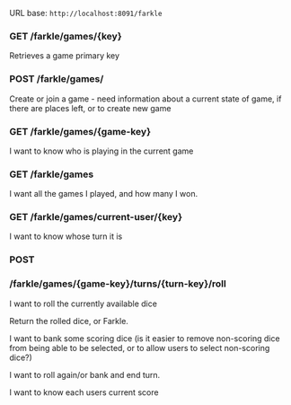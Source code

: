 URL base: `http://localhost:8091/farkle`

### GET /farkle/games/{key}

Retrieves a game primary key

### POST /farkle/games/

Create or join a game - need information about a current state of game, if there are places left, or to create new game

### GET /farkle/games/{game-key}

I want to know who is playing in the current game

### GET /farkle/games

I want all the games I played, and how many I won.

### GET /farkle/games/current-user/{key}

I want to know whose turn it is

### POST

### /farkle/games/{game-key}/turns/{turn-key}/roll

I want to roll the currently available dice

Return the rolled dice, or Farkle.

I want to bank some scoring dice (is it easier to remove non-scoring dice from being able to be selected, or to allow users to select non-scoring dice?)

I want to roll again/or bank and end turn.

I want to know each users current score